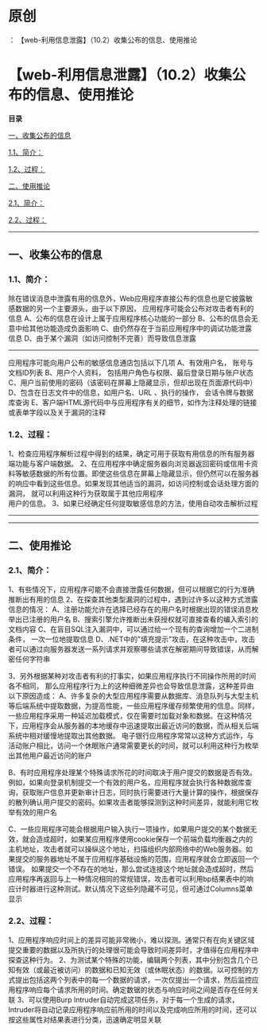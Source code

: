 # 原创
：  【web-利用信息泄露】（10.2）收集公布的信息、使用推论

# 【web-利用信息泄露】（10.2）收集公布的信息、使用推论

**目录**

[一、收集公布的信息](#%E4%B8%80%E3%80%81%E6%94%B6%E9%9B%86%E5%85%AC%E5%B8%83%E7%9A%84%E4%BF%A1%E6%81%AF)

[1.1、简介：](#1.1%E3%80%81%E7%AE%80%E4%BB%8B%EF%BC%9A)

[1.2、过程：](#1.2%E3%80%81%E8%BF%87%E7%A8%8B%EF%BC%9A)

[二、使用推论](#%E4%BA%8C%E3%80%81%E4%BD%BF%E7%94%A8%E6%8E%A8%E8%AE%BA)

[2.1、简介：](#2.1%E3%80%81%E7%AE%80%E4%BB%8B%EF%BC%9A)

[2.2、过程：](#%E8%BF%87%E7%A8%8B%EF%BC%9A)

---


## 一、收集公布的信息

> 
<h3>1.1、简介：</h3>
除在错误消息中泄露有用的信息外，Web应用程序直接公布的信息也是它披露敏感数据的另一个主要源头，由于以下原因， 应用程序可能会公布对攻击者有利的信息
A、公布的信息在设计上属于应用程序核心功能的一部分
B、公布的信息会无意中给其他功能造成负面影响
C、由仍然存在于当前应用程序中的调试功能泄露信息
D、由于某个漏洞（如访问控制不完善）而导致信息泄露
<hr/>
应用程序可能向用户公布的敏感信息通店包括以下几项
A、有效用户名， 账号与文档ID列表
B、用户个人资料， 包括用户角色与权限、最后登录日期与账户状态
C、用户当前使用的密码（该密码在屏幕上隐藏显示，但却出现在页面源代码中）
D、包含在日志文件中的信息，如用户名、URL 、执行的操作， 会话令牌与数据库查询
E、客户端HTML源代码中与应用程序有关的细节，如作为注释处理的链接或表单字段以及关于漏洞的注释


> 
<h3>1.2、过程：</h3>
1、检查应用程序解析过程中得到的结果，确定可用于获取有用信息的所有服务器端功能与客户端数据。
2、在应用程序中确定服务器向浏览器返回密码或信用卡资料等敏感数据的所有位置。即使这些信息在屏幕上隐藏显示，但仍然可以在服务器的响应中看到这些信息。如果发现其他适当的漏洞，如访问控制或会话处理方面的漏洞， 就可以利用这种行为获取属于其他应用程序<br/> 用户的信息。
3、如果已经确定任何提取敏感信息的方法，使用自动攻击解析过程


---


---


## 二、使用推论

> 
<h3>2.1、简介：</h3>
1、有些情况下，应用程序可能不会直接泄露任何数据，但可以根据它的行为准确推断出有用的信息
2、在探查其他类型漏洞的过程中，遇到过许多以这种方式泄露信息的情况：
A、注册功能允许在选择已经存在的用户名时根据出现的错误消息枚举出已注册的用户名
B、搜索引擎允许推断出未获授权就可直接查看的编入索引的文档内容
C、在盲目SQL注入漏洞中，可以通过给一个现有的查询增加一个二进制条件， 一次一位地提取信息
D、.NET中的"填充提示"攻击，在这种攻击中，攻击者可以通过向服务器发送一系列请求并观察哪些请求在解密期间导致错误，从而解密任何字符串

3、另外根据某种对攻击者有利的打事实，如果应用程序执行不同操作所用的时间各不相同， 那么应用程序行为上的这种细微差异也会导致信息泄露，这种差异由以下原因造成：
A、许多复杂的大型应用程序需要从数据库、消息队列与大型主机等后端系统中提取数据，为提高性能，一些应用程序缓存频繁使用的信息。同样，一些应用程序采用一种延迟加载模式，仅在需要时加载对象和数据。在这种情况下，应用程序会从服务器的本地缓存中迅速提取出最近访问的数据，而从相关后端系统中相对缓慢地提取出其他数据。
电子银行应用程序常常以这种方式运作，与活动账户相比，访问一个休眠账户通常需要更长的时间，就可以利用这种行为枚举出其他用户最近访问的账户

B、有时应用程序处理某个特殊请求所花的时间取决于用户提交的数据是否有效。例如，如果向登录机制提交一个有效的用户名，应用程序就会执行各种数据库查询，获取账户信息并更新审计日志，同时执行需要进行大量计算的操作，根据保存的散列确认用户提交的密码。如果攻击者能够探测到这种时间差异，就能利用它枚举有效的用户名

C、一些应用程序可能会根据用户输入执行一项操作，如果用户提交的某个数据无效，就会造成超时，如果某应用程序使用cookie保存一个前端负载均衡器之内的主机地址，攻击者就可以操纵这个地址，扫描组织内部网络中的Web服务器。如果提交的服务器地址不属于应用程序基础设施的范围，应用程序就会立即返回一个错误。
如果提交一个不存在的地址，那么尝试连接这个地址就会造成超时，然后应用程序再返回与上一种情况相同的常规错误，攻击者可以利用bp结果表中的响应计时器进行这种测试。默认情况下这些列隐藏不可见，但可通过Columns菜单显示


> 
<h3>2.2、过程：</h3>
1、应用程序响应时间上的差异可能非常微小，难以探测。通常只有在向关键区域提交重要的数据以及所执行的处理很可能会导致时间差异时，才值得在应用程序中探查这种行为。
2、为测试某个特殊的功能，编辑两个列表，其中分别包含几个已知有效（或最近被访问）的数据和已知无效（或休眠状态）的数据。以可控制的方式提出包括这两个列表中的每一个数据的请求，一次仅提出一个请求，然后监控应用程序响应每个请求所用的时间。确定数锯的状态与响应时间之间是否存在任何关联
3、可以使用Burp lntruder自动完成这项任务，对于每一个生成的请求，Intruder将自动记录应用程序响应前所用的时间以及完成响应所用的时间，还可以按这些属性对结果表进行分类，迅速确定明显关联

